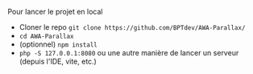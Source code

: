 
Pour lancer le projet en local
- Cloner le repo `git clone https://github.com/BPTdev/AWA-Parallax/`
- `cd AWA-Parallax`
- (optionnel) `npm install`
- `php -S 127.0.0.1:8080` ou une autre manière de lancer un serveur (depuis l'IDE, vite, etc.)
